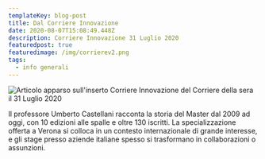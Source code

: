 ```yaml
---
templateKey: blog-post
title: Dal Corriere Innovazione
date: 2020-08-07T15:08:49.448Z
description: Corriere Innovazione 31 Luglio 2020
featuredpost: true
featuredimage: /img/corrierev2.png
tags:
  - info generali
---
```

![](/img/corriereinnovazione_luglio2020.jpg "Articolo apparso sull'inserto Corriere Innovazione del Corriere della sera il 31 Luglio 2020")

Il professore Umberto Castellani racconta la storia del Master dal 2009 ad oggi, con 10 edizioni alle spalle e oltre 130 iscritti. La specializzazione offerta a Verona si colloca in un contesto internazionale di grande interesse, e gli stage presso aziende italiane spesso si trasformano in collaborazioni o assunzioni.
